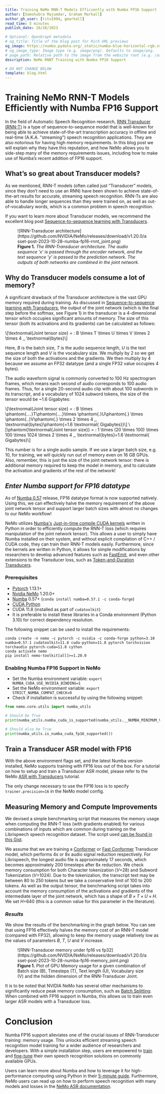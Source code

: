 ```yaml
---
title: Training NeMo RNN-T Models Efficiently with Numba FP16 Support
author: [Somshubra Majumdar, Graham Markall]
author_gh_user: [titu1994, gmarkall]
read_time: 5 minutes
publish_date: 10/28/2023

# Optional: OpenGraph metadata
# og_title: Title of the blog post for Rich URL previews
og_image: https://numba.pydata.org/_static/numba-blue-horizontal-rgb.svg
# og_image_type: Image type (e.g. image/png). Defaults to image/png.
# page_path: Relative path to the image from the website root (e.g. /assets/images/)
description: NeMo RNNT Training with Numba FP16 Support

# DO NOT CHANGE BELOW
template: blog.html
---
```


# Training NeMo RNN-T Models Efficiently with Numba FP16 Support

In the field of Automatic Speech Recognition research, [RNN Transducer (RNN-T)](https://arxiv.org/abs/1211.3711) is a type of sequence-to-sequence model that is well-known for being able to achieve state-of-the-art transcription accuracy in offline and real-time (A.K.A. "streaming") speech recognition applications. They are also notorious for having high memory requirements. In this blog post we will explain why they have this reputation, and how NeMo allows you to side-step many of the memory requirements issues, including how to make use of Numba’s recent addition of FP16 support.


## What’s so great about Transducer models?

As we mentioned, RNN-T models (often called just “Transducer” models, since they don’t need to use an RNN) have been shown to achieve state-of-the-art results for accurate, streaming speech recognition. RNN-Ts are also able to handle longer sequences than they were trained on, as well as out-of-vocabulary words, which is a common problem in speech recognition.

If you want to learn more about Transducer models, we recommend the excellent blog post [Sequence-to-sequence learning with Transducers](https://lorenlugosch.github.io/posts/2020/11/transducer/).

<figure markdown>
  ![RNN-Transducer architecture](https://github.com/NVIDIA/NeMo/releases/download/v1.20.0/asset-post-2023-10-28-numba-fp16-rnnt_joint.png)
  <figcaption><b>Figure 1.</b> <i>The RNN-Transducer architecture. The audio sequence 'x' is passed through the encoder network, and the text sequence 'y' is passed to the prediction network. The outputs of both networks are combined in the joint network.</i></figcaption>
</figure>

## Why do Transducer models consume a lot of memory?
A significant drawback of the Transducer architecture is the vast GPU memory required during training. As discussed in [Sequence-to-sequence learning with Transducers](https://lorenlugosch.github.io/posts/2020/11/transducer/), the output of the joint network (which is the final step before the softmax, see Figure 1) in the transducer is a 4-dimensional tensor which occupies significant amounts of memory. The size of this tensor (both its activations and its gradients) can be calculated as follows:

\\[\textnormal{Joint tensor size} = \: B \times T \times U \times V \times 2 \times 4 \,\, \textnormal{bytes}\\] 

Here, $B$ is the batch size, $T$ is the audio sequence length, $U$ is the text sequence length and $V$ is the vocabulary size. We multiply by 2 so we get the size of both the activations and the gradients. We then multiply by 4 because we assume an FP32 datatype (and a single FP32 value occupies 4 bytes).

The audio waveform signal is commonly converted to 100 Hz spectrogram frames, which means each second of audio corresponds to 100 audio frames. Thus, for a single 20-second audio clip with about 100 subwords in its transcript, and a vocabulary of 1024 subword tokens, the size of the tensor would be ~1.6 Gigabytes:

\\[\textnormal{Joint tensor size} = \: B \times \phantom{....}T\phantom{....}\times \phantom{.}U\phantom{.} \times \phantom{..}V\phantom{.} \times 2 \times 4 \,\, \textnormal{bytes}\phantom{=1.6 \textnormal{ Gigabytes}}\\] 
\\[\phantom{\textnormal{Joint tensor size}} = \: 1 \times (20 \times 100)  \times 100 \times 1024 \times 2 \times 4 \,\, \textnormal{bytes}=1.6 \textnormal{ Gigabytes}\\] 

This number is for a single audio sample. If we use a larger batch size, e.g. 10, for training, we will quickly run out of memory even on 16 GB GPUs. Also, remember, this is just the size of the joint network tensor: there is additional memory required to keep the model in memory, and to calculate the activation and gradients of the rest of the network!

## <i><b>Enter Numba support for FP16 datatype</b></i>

As of [Numba 0.57](https://numba.readthedocs.io/en/stable/release-notes.html#version-0-57-0-1-may-2023) release, FP16 datatype format is now supported natively. Using this, we can effectively halve the memory requirement of the above joint network tensor and support larger batch sizes with almost no changes to our NeMo workflow!

NeMo utilizes [Numba's](https://numba.readthedocs.io/en/stable/index.html) [Just-in-time compile CUDA kernels](https://numba.pydata.org/numba-doc/latest/cuda/kernels.html) written in Python in order to efficiently compute the RNN-T loss (which requires manipulation of the joint network tensor). This allows a user to simply have Numba installed on their system, and without explicit compilation of C++ / CUDA code, they can train their RNN-T models easily. Furthermore, since the kernels are written in Python, it allows for simple modifications by researchers to develop advanced features such as [FastEmit](https://arxiv.org/abs/2010.11148), and even other extensions to the Transducer loss, such as [Token-and-Duration Transducers](https://arxiv.org/abs/2304.06795).


### Prerequisites

* [Pytorch](https://pytorch.org/) 1.13.1+
* [Nvidia NeMo](https://github.com/NVIDIA/NeMo) 1.20.0+
* [Numba](https://github.com/numba/numba) 0.57+ (`conda install numba=0.57.1 -c conda-forge`)
* [CUDA Python](https://nvidia.github.io/cuda-python/install.html)
* CUDA 11.8 (installed as part of `cudatoolkit`)
* It is preferable to install these libraries in a Conda environment (Python 3.10) for correct dependency resolution.

The following snippet can be used to install the requirements:

```shell
conda create -n nemo -c pytorch -c nvidia -c conda-forge python=3.10 numba=0.57.1 cudatoolkit=11.8 cuda-python=11.8 pytorch torchvision torchaudio pytorch-cuda=11.8 cython
conda activate nemo
pip install nemo-toolkit[all]>=1.20.0
```

### Enabling Numba FP16 Support in NeMo

* Set the Numba environment variable: `export NUMBA_CUDA_USE_NVIDIA_BINDING=1`
* Set the NeMo environment variable: `export STRICT_NUMBA_COMPAT_CHECK=0`
* Check if installation is successful by using the following snippet: 

```python
from nemo.core.utils import numba_utils

# Should be True
print(numba_utils.numba_cuda_is_supported(numba_utils.__NUMBA_MINIMUM_VERSION_FP16_SUPPORTED__))

# Should also be True
print(numba_utils.is_numba_cuda_fp16_supported())
```

## Train a Transducer ASR model with FP16

With the above environment flags set, and the latest Numba version installed, NeMo supports training with FP16 loss out of the box. For a tutorial on how to setup and train a Transducer ASR model, please refer to the NeMo [ASR with Transducers](https://colab.research.google.com/github/NVIDIA/NeMo/blob/stable/tutorials/asr/ASR_with_Transducers.ipynb) tutorial.

The only change necessary to use the FP16 loss is to specify `trainer.precision=16` in the NeMo model config.

## Measuring Memory and Compute Improvements

We devised a simple benchmarking script that measures the memory usage when computing the RNN-T loss (with gradients enabled) for various combinations of inputs which are common during training on the Librispeech speech recognition dataset. The script used [can be found in this Gist](https://gist.github.com/titu1994/e786fbd1efccd81f412bf76df5ff41c7).

We assume that we are training a [Conformer](https://arxiv.org/abs/2005.08100) or [Fast Conformer](https://arxiv.org/abs/2305.05084) Transducer model, which performs 4x or 8x audio signal reduction respectively. For Librispeech, the longest audio file is approximately 17 seconds, which becomes approximately 200 timesteps after 8x reduction. We check memory consumption for both Character tokenization ($V$=28) and Subword Tokenization ($V$=1024). Due to the tokenization, the transcript text may be between 80 to 250 tokens but we take a conservative limit of 100 to 200 tokens. As well as the output tensor, the benchmarking script takes into account the memory consumption of the activations and gradients of the intermediate layer of the joint network, which has a shape of $B \times T \times U \times H$. We set $H$=640 (this is a common value for this parameter in the literature).

### <i>Results</i>
We show the results of the benchmarking in the graph below. You can see that using FP16 effectively halves the memory cost of an RNN-T model (compared with FP32), allowing to keep the memory usage relatively low as the values of parameters $B$, $T$, $U$ and $V$ increase.

<figure markdown>
  ![RNN-Transducer memory under fp16 vs fp32](https://github.com/NVIDIA/NeMo/releases/download/v1.20.0/asset-post-2023-10-28-numba-fp16-memory_joint.png)
  <figcaption><b>Figure 1.</b> Plot of GPU Memory usage for a given combination of Batch size (B), Timesteps (T), Text length (U), Vocabulary size (V) and the hidden dimension of the RNN-Transducer Joint.
</figure>

It is to be noted that NVIDIA NeMo has several other mechanisms to significantly reduce peak memory consumption, such as [Batch Splitting](https://docs.nvidia.com/deeplearning/nemo/user-guide/docs/en/stable/asr/configs.html#effect-of-batch-splitting-fused-batch-step). When combined with FP16 support in Numba, this allows us to train even larger ASR models with a Transducer loss. 

# Conclusion

Numba FP16 support alleviates one of the crucial issues of RNN-Transducer training: memory usage. This unlocks efficient streaming speech recognition model training for a wider audience of researchers and developers. With a simple installation step, users are empowered to [train](https://colab.research.google.com/github/NVIDIA/NeMo/blob/stable/tutorials/asr/ASR_with_Transducers.ipynb) and [fine-tune](https://colab.research.google.com/github/NVIDIA/NeMo/blob/stable/tutorials/asr/ASR_CTC_Language_Finetuning.ipynb) their own speech recognition solutions on commonly available GPUs.

Users can learn more about Numba and how to leverage it for high-performance computing using Python in their [5-minute guide](https://numba.readthedocs.io/en/stable/user/index.html). Furthermore, NeMo users can read up on how to perform speech recognition with many models and losses in the [NeMo ASR documentation](https://docs.nvidia.com/deeplearning/nemo/user-guide/docs/en/main/asr/intro.html).

